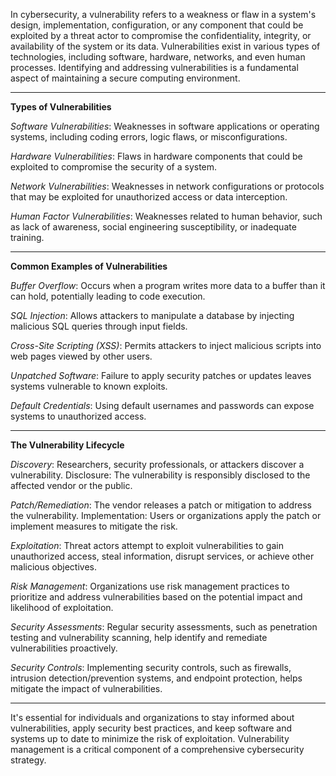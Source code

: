 
In cybersecurity, a vulnerability refers to a weakness or flaw in a system's design, implementation, configuration, or any component that could be exploited by a threat actor to compromise the confidentiality, integrity, or availability of the system or its data. Vulnerabilities exist in various types of technologies, including software, hardware, networks, and even human processes. Identifying and addressing vulnerabilities is a fundamental aspect of maintaining a secure computing environment.

---
**Types of Vulnerabilities**

*Software Vulnerabilities*: Weaknesses in software applications or operating systems, including coding errors, logic flaws, or misconfigurations.

*Hardware Vulnerabilities*: Flaws in hardware components that could be exploited to compromise the security of a system.

*Network Vulnerabilities*: Weaknesses in network configurations or protocols that may be exploited for unauthorized access or data interception.

*Human Factor Vulnerabilities*: Weaknesses related to human behavior, such as lack of awareness, social engineering susceptibility, or inadequate training.

---
**Common Examples of Vulnerabilities**

*Buffer Overflow*: Occurs when a program writes more data to a buffer than it can hold, potentially leading to code execution.

*SQL Injection*: Allows attackers to manipulate a database by injecting malicious SQL queries through input fields.

*Cross-Site Scripting (XSS)*: Permits attackers to inject malicious scripts into web pages viewed by other users.

*Unpatched Software*: Failure to apply security patches or updates leaves systems vulnerable to known exploits.

*Default Credentials*: Using default usernames and passwords can expose systems to unauthorized access.

---
**The Vulnerability Lifecycle**

*Discovery*: Researchers, security professionals, or attackers discover a vulnerability.
Disclosure: The vulnerability is responsibly disclosed to the affected vendor or the public.

*Patch/Remediation*: The vendor releases a patch or mitigation to address the vulnerability.
Implementation: Users or organizations apply the patch or implement measures to mitigate the risk.

*Exploitation*:
Threat actors attempt to exploit vulnerabilities to gain unauthorized access, steal information, disrupt services, or achieve other malicious objectives.

*Risk Management*:
Organizations use risk management practices to prioritize and address vulnerabilities based on the potential impact and likelihood of exploitation.

*Security Assessments*:
Regular security assessments, such as penetration testing and vulnerability scanning, help identify and remediate vulnerabilities proactively.

*Security Controls*:
Implementing security controls, such as firewalls, intrusion detection/prevention systems, and endpoint protection, helps mitigate the impact of vulnerabilities.

---

It's essential for individuals and organizations to stay informed about vulnerabilities, apply security best practices, and keep software and systems up to date to minimize the risk of exploitation. Vulnerability management is a critical component of a comprehensive cybersecurity strategy.